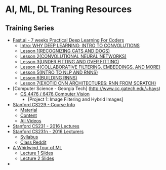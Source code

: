 # AI, ML, DL Traning Resources #

## Training Series ##
  - [Fast.ai - 7 weeks Practical Deep Learning For Coders](http://course.fast.ai/)
    - [Intro: WHY DEEP LEARNING; INTRO TO CONVOLUTIONS](http://course.fast.ai/lessons/lesson0.html)
    - [Lesson 1(RECOGNIZING CATS AND DOGS)](http://course.fast.ai/lessons/lesson1.html)
    - [Lesson 2(CONVOLUTIONAL NEURAL NETWORKS)](http://course.fast.ai/lessons/lesson2.html)
    - [Lesson 3(UNDER FITTING AND OVER FITTING)](http://course.fast.ai/lessons/lesson3.html)
    - [Lesson 4(COLLABORATIVE FILTERING, EMBEDDINGS, AND MORE)](http://course.fast.ai/lessons/lesson4.html)
    - [Lesson 5(INTRO TO NLP AND RNNS)](http://course.fast.ai/lessons/lesson5.html)
    - [Lesson 6(BUILDING RNNS)](http://course.fast.ai/lessons/lesson6.html)
    - [Lesson 7(EXOTIC CNN ARCHITECTURES; RNN FROM SCRATCH)](http://course.fast.ai/lessons/lesson7.html)
  - [Computer Science - Georgia Tech] (http://www.cc.gatech.edu/~hays)
    - [CS 4476 / 6476 Computer Vision](http://www.cc.gatech.edu/~hays/compvision/)
      - [Project 1: Image Filtering and Hybrid Images] 
  - [Stanford CS229  - Course Info](http://cs229.stanford.edu/info.html)
    - [Material](http://cs229.stanford.edu/materials.html)
    - [Content](http://cs229.stanford.edu/)
    - [All Videos](http://videolectures.net/stanfordcs229f07_machine_learning/)
  - [Stanford CS231  - 2016 Lectures](https://www.youtube.com/playlist?list=PL70hhrN6k0-CmnEhCnZLVP_0d9XH3edXW)
  - [Stanford CS231n - 2016 Lecturers](https://www.youtube.com/watch?v=g-PvXUjD6qg&list=PLlJy-eBtNFt6EuMxFYRiNRS07MCWN5UIA)
    - [Syllabus](http://cs231n.stanford.edu/syllabus.html)
    - [Class Reddit](https://www.reddit.com/r/cs231n/)
  - [A Whirlwind Tour of ML](https://github.com/mitdbg/ml-class-iap2017)
    - [Lecture 1 Slides](https://github.com/mitdbg/ml-class-iap2017/blob/master/slides/lec1.pdf)
    - [Lecture 2 Slides](https://github.com/mitdbg/ml-class-iap2017/blob/master/slides/lec2.pdf)
  - []()
